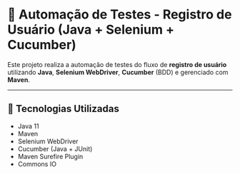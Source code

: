 # 🧪 Automação de Testes - Registro de Usuário (Java + Selenium + Cucumber)

Este projeto realiza a automação de testes do fluxo de **registro de usuário** utilizando **Java**, **Selenium WebDriver**, **Cucumber** (BDD) e gerenciado com **Maven**.

---

## 🚀 Tecnologias Utilizadas

- Java 11
- Maven
- Selenium WebDriver
- Cucumber (Java + JUnit)
- Maven Surefire Plugin
- Commons IO

